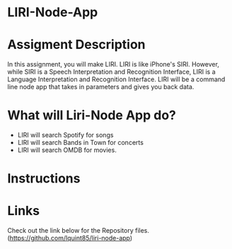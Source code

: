 # LIRI-Node-App
# Assigment Description 
In this assignment, you will make LIRI. LIRI is like iPhone's SIRI. However, while SIRI is a Speech Interpretation and Recognition Interface, LIRI is a Language Interpretation and Recognition Interface. LIRI will be a command line node app that takes in parameters and gives you back data.
# What will Liri-Node App do?
* LIRI will search Spotify for songs 
* LIRI will search Bands in Town for concerts
* LIRI will search OMDB for movies.
# Instructions 
# Links 
Check out the link below for the Repository files.
(https://github.com/lquint85/liri-node-app)
